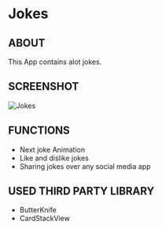 # Jokes

## ABOUT
This App contains alot jokes.

## SCREENSHOT
![Jokes](https://user-images.githubusercontent.com/44651301/105207686-cfc09600-5b6d-11eb-82a6-ecc771145125.gif)

## FUNCTIONS
* Next joke Animation
* Like and dislike jokes
* Sharing jokes over any social media app

## USED THIRD PARTY LIBRARY
* ButterKnife
* CardStackView
